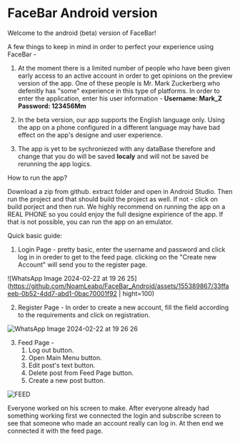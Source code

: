 # FaceBar Android version
Welcome to the android (beta) version of FaceBar!

A few things to keep in mind in order to perfect your experience using FaceBar - 

  1) At the moment there is a limited number of people who have been given early
     access to an active account in order to get opinions on the preview version
     of the app. One of these people is Mr. Mark Zuckerberg who defenitly has 
     "some" experience in this type of platforms. 
     In order to enter the application, enter his user information -
     **Username: Mark_Z**
     **Password: 123456Mm**
  
  2)  In the beta version, our app supports the English language only.
      Using the app on a phone configured in a different language may have
      bad effect on the app's designe and user experience.

  3)  The app is yet to be sychroniezed with any dataBase therefore and change 
      that you do will be saved **localy** and will not be saved be rerunning 
      the app logics.


How to run the app?

Download a zip from github. extract folder and open in Android Studio.
Then run the project and that should build the project as well. 
If not - click on build porject and then run.
We highly recommend on running the app on a REAL PHONE so you could enjoy the full 
designe expirience of the app. If that is not possible, you can run the app on an 
emulator.

Quick basic guide:

1) Login Page - pretty basic, enter the username and password and click log in in oreder to get to the
   feed page. clicking on the "Create new Account" will send you to the register page.
   
![WhatsApp Image 2024-02-22 at 19 26 25](https://github.com/NoamLeabo/FaceBar_Android/assets/155389867/33ffaeeb-0b52-4dd7-abd1-0bac70001f92 | hight=100)

2) Register Page - In order to create a new account, fill the field according to the requirements and click on registration.

![WhatsApp Image 2024-02-22 at 19 26 26](https://github.com/NoamLeabo/FaceBar_Android/assets/155389867/0dfd5273-83be-4eeb-a4f6-253dbd327b20)

3) Feed Page - 
    1. Log out button.
    2. Open Main Menu button.
    3. Edit post's text button.
    4. Delete post from Feed Page button.
    5. Create a new post button.

![FEED](https://github.com/NoamLeabo/FaceBar_Android/assets/155389867/d0bfec7a-760f-413f-a9a9-35210dea0660)


Everyone worked on his screen to make. After everyone already had something working
first we connected the login and subscribe screen to see that someone who made an account
really can log in. At then end we connected it with the feed page.






